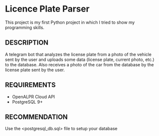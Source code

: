 Licence Plate Parser
====================

This project is my first Python project in which I tried to show my programming skills.

DESCRIPTION
-----------

A telegram bot that analyzes the license plate from a photo of the vehicle sent by the user and uploads some data (license plate, current photo, etc.) to the database. Also receives a photo of the car from the database by the license plate sent by the user.

REQUIREMENTS
------------

- OpenALPR Cloud API
- PostgreSQL 9+

RECOMMENDATION
--------------

Use the <postgresql_db.sql> file to setup your database  
